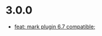 # 3.0.0
- [feat: mark plugin 6.7 compatible;](https://github.com/FriendsOfShopware/FroshDevelopmentHelper/commit/8d2a620)